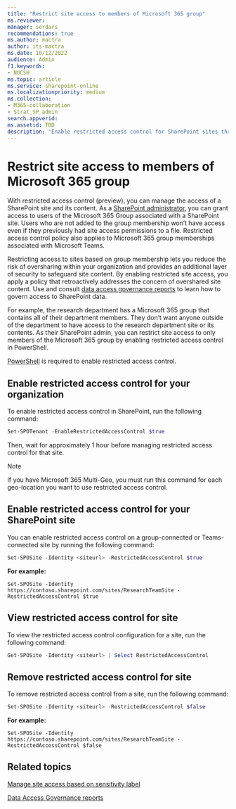 ```yaml
---
title: "Restrict site access to members of Microsoft 365 group"
ms.reviewer: 
manager: serdars
recommendations: true 
ms.author: mactra
author: its-mactra
ms.date: 10/12/2022
audience: Admin
f1.keywords: 
- NOCSH 
ms.topic: article
ms.service: sharepoint-online
ms.localizationpriority: medium
ms.collection:
- M365-collaboration
- Strat_SP_admin
search.appverid:
ms.assetid: TBD
description: "Enable restricted access control for SharePoint sites through Microsoft 365 Group Membership"
---
```

# Restrict site access to members of Microsoft 365 group

With restricted access control (preview), you can manage the access of a SharePoint site and its content. As a [SharePoint administrator](sharepoint-admin-role.md), you can grant access to users of the Microsoft 365 Group associated with a SharePoint site. Users who are not added to the group membership won’t have access even if they previously had site access permissions to a file. Restricted access control policy also applies to Microsoft 365 group memberships associated with Microsoft Teams.

Restricting access to sites based on group membership lets you reduce the risk of oversharing within your organization and provides an additional layer of security to safeguard site content. By enabling restricted site access, you apply a policy that retroactively addresses the concern of overshared site content. Use and consult [data access governance reports](data-access-governance-reports.md) to learn how to govern access to SharePoint data.

For example, the research department has a Microsoft 365 group that contains all of their department members. They don’t want anyone outside of the department to have access to the research department site or its contents. As their SharePoint admin, you can restrict site access to only members of the Microsoft 365 group by enabling restricted access control in PowerShell.

[PowerShell](/powershell/sharepoint/sharepoint-online/introduction-sharepoint-online-management-shell) is required to enable restricted access control.

## Enable restricted access control for your organization

To enable restricted access control in SharePoint, run the following command:

```Powershell
Set-SPOTenant -EnableRestrictedAccessControl $true
```

Then, wait for approximately 1 hour before managing restricted access control for that site.

> [!NOTE]
> If you have Microsoft 365 Multi-Geo, you must run this command for each geo-location you want to use restricted access control.

## Enable restricted access control for your SharePoint site

You can enable restricted access control on a group-connected or Teams-connected site by running the following command:

```Powershell
Set-SPOSite -Identity <siteurl> -RestrictedAccessControl $true
```

**For example:**

`Set-SPOSite -Identity https://contoso.sharepoint.com/sites/ResearchTeamSite -RestrictedAccessControl $true`

## View restricted access control for site

To view the restricted access control configuration for a site, run the following command:

```Powershell
Get-SPOSite -Identity <siteurl> | Select RestrictedAccessControl
```

## Remove restricted access control for site

To remove restricted access control from a site, run the following command:

```Powershell
Set-SPOSite -Identity <siteurl> -RestrictedAccessControl $false
```

**For example:**

`Set-SPOSite -Identity https://contoso.sharepoint.com/sites/ResearchTeamSite -RestrictedAccessControl $false`

## Related topics

[Manage site access based on sensitivity label](authentication-context-example.md)

[Data Access Governance reports](data-access-governance-reports.md)
